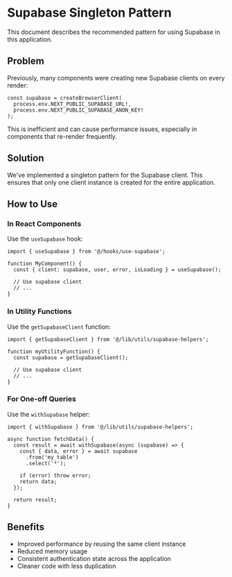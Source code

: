 # Supabase Singleton Pattern

This document describes the recommended pattern for using Supabase in this application.

## Problem

Previously, many components were creating new Supabase clients on every render:

```tsx
const supabase = createBrowserClient(
  process.env.NEXT_PUBLIC_SUPABASE_URL!,
  process.env.NEXT_PUBLIC_SUPABASE_ANON_KEY!
);
```

This is inefficient and can cause performance issues, especially in components that re-render frequently.

## Solution

We've implemented a singleton pattern for the Supabase client. This ensures that only one client instance is created for the entire application.

## How to Use

### In React Components

Use the `useSupabase` hook:

```tsx
import { useSupabase } from '@/hooks/use-supabase';

function MyComponent() {
  const { client: supabase, user, error, isLoading } = useSupabase();
  
  // Use supabase client
  // ...
}
```

### In Utility Functions

Use the `getSupabaseClient` function:

```tsx
import { getSupabaseClient } from '@/lib/utils/supabase-helpers';

function myUtilityFunction() {
  const supabase = getSupabaseClient();
  
  // Use supabase client
  // ...
}
```

### For One-off Queries

Use the `withSupabase` helper:

```tsx
import { withSupabase } from '@/lib/utils/supabase-helpers';

async function fetchData() {
  const result = await withSupabase(async (supabase) => {
    const { data, error } = await supabase
      .from('my_table')
      .select('*');
      
    if (error) throw error;
    return data;
  });
  
  return result;
}
```

## Benefits

- Improved performance by reusing the same client instance
- Reduced memory usage
- Consistent authentication state across the application
- Cleaner code with less duplication
